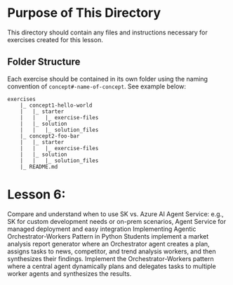 # Purpose of This Directory

This directory should contain any files and instructions necessary for exercises created for this lesson.

## Folder Structure

Each exercise should be contained in its own folder using the naming convention of `concept#-name-of-concept`. See example below:

```
exercises
    |_ concept1-hello-world
    |   |_ starter
    |   |   |_ exercise-files
    |   |_ solution
    |   |   |_ solution_files
    |_ concept2-foo-bar
    |   |_ starter
    |   |   |_ exercise-files
    |   |_ solution
    |   |   |_ solution_files
    |_ README.md
```

# Lesson 6:

Compare and understand when to use SK vs. Azure AI Agent Service: e.g., SK for custom development needs or on-prem scenarios, Agent Service for managed deployment and easy integration
Implementing Agentic Orchestrator-Workers Pattern in Python
Students implement a market analysis report generator where an Orchestrator agent creates a plan, assigns tasks to news, competitor, and trend analysis workers, and then synthesizes their findings.
Implement the Orchestrator-Workers pattern where a central agent dynamically plans and delegates tasks to multiple worker agents and synthesizes the results.